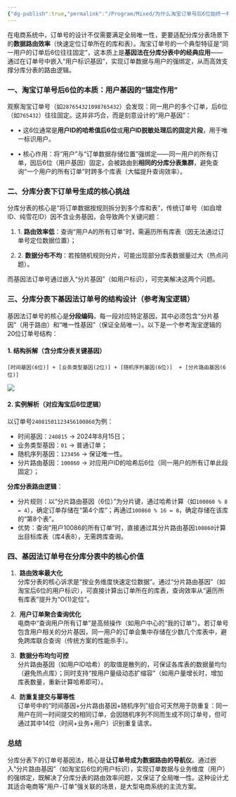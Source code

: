 ```yaml
---
{"dg-publish":true,"permalink":"/Program/Mixed/为什么淘宝订单号后6位始终一样？/","noteIcon":"","created":"2025-08-19T18:18:24.617+08:00"}
---
```


在电商系统中，订单号的设计不仅需要满足全局唯一性，更要适配分库分表场景下的**数据路由效率**（快速定位订单所在的库和表）。淘宝订单号的一个典型特征是“同一用户的订单后6位往往固定”，这本质上是**基因法在分库分表中的经典应用**——通过在订单号中嵌入“用户标识基因”，实现订单数据与用户的强绑定，从而高效支撑分库分表的路由逻辑。

### 一、淘宝订单号后6位的本质：用户基因的“锚定作用”

观察淘宝订单号（如`287654321098765432`）会发现：同一用户的多个订单，后6位（如`765432`）往往固定。这并非巧合，而是刻意设计的“用户基因”：

*   • 这6位通常是**用户ID的哈希值后6位**或**用户ID脱敏处理后的固定片段**，用于唯一标识用户。
    
*   • 核心作用：将“用户”与“订单数据存储位置”强绑定——同一用户的所有订单，因后6位（用户基因）固定，会被路由到**相同的分库分表集群**，避免查询“一个用户的所有订单”时跨多个库表（大幅提升查询效率）。
    

### 二、分库分表下订单号生成的核心挑战

分库分表的核心是“将订单数据按规则拆分到多个库和表”，传统订单号（如自增ID、纯雪花ID）因不含业务基因，会导致两个关键问题：

1.  1. **路由效率低**：查询“用户A的所有订单”时，需遍历所有库表（因无法通过订单号定位数据位置）；
    
2.  2. **数据分布不均**：若按随机规则分片，可能出现部分库表数据量过大（热点问题）。
    

而基因法订单号通过嵌入“分片基因”（如用户标识），可完美解决这两个问题。

### 三、分库分表下基因法订单号的结构设计（参考淘宝逻辑）

基因法订单号的核心是**分段编码**，每一段对应特定基因，其中必须包含“分片基因”（用于路由）和“唯一性基因”（保证全局唯一）。以下是一个参考淘宝逻辑的20位订单号结构：

#### 1.  结构拆解（含分库分表关键基因）

`[时间基因(6位)] + [业务类型基因(2位)] + [随机序列基因(6位)]  + [分片路由基因(6位)] `

![](https://mmbiz.qpic.cn/mmbiz_png/JJRW7FxQREywk68cb6Cth8y3LmZI1XRYU7cxxaPibFOPib4XWaXB7cdXpEQyUcBc9bBYPIicBFCyhic2RgTzcuWeYQ/640?wx_fmt=png&watermark=1)

#### 2. 实例解析（对应淘宝后6位逻辑）

以订单号`24081501123456100860`为例：

* 时间基因：`240815` → 2024年8月15日；
* 业务类型基因：`01` → 普通订单；
* 随机序列基因：`123456` → 保证唯一性。
* 分片路由基因：`100860` → 对应用户ID的哈希后6位（同一用户的所有订单此段固定）；
    

**分库分表路由逻辑**：

*    分片规则：以“分片路由基因（6位）”为分片键，通过哈希计算（如`100860 % 8 = 4`），确定订单存储在“第4个库”；再通过`100860 % 16 = 8`，确定存储在该库的“第8个表”。
*  优势：查询“用户10086的所有订单”时，直接通过其分片路由基因`100860`计算出目标库表（库4表8），无需跨库查询。
    

### 四、基因法订单号在分库分表中的核心价值

1.   **路由效率最大化**  
    分库分表的核心诉求是“按业务维度快速定位数据”。通过“分片路由基因”（如淘宝后6位的用户标识），可直接计算出订单所在的库表，查询效率从“遍历所有库表”提升为“O(1)定位”。
    
2.   **用户订单聚合查询优化**  
    电商中“查询用户所有订单”是高频操作（如用户中心的“我的订单”）。若订单号包含用户相关的分片基因，同一用户的订单会集中存储在少数几个库表中，避免跨库联合查询（传统方案的性能杀手）。
    
3.   **数据分布均匀可控**  
    分片路由基因（如用户ID哈希）的取值是散列的，可保证各库表的数据量均匀（避免热点库）；同时支持“按用户量级动态扩缩容”（如用户量增长时，增加库表数量，重新计算哈希即可）。
4.   **防重复提交与幂等性**  
    订单号中的“时间基因+分片路由基因+随机序列”组合可天然用于防重复：同一用户在同一时间提交的相同订单，会因随机序列不同而生成不同订单号，但可通过其中14位（时间+业务+用户）识别重复请求。
    

### 总结

分库分表下的订单号基因法，核心是**让订单号成为数据路由的导航仪**。通过嵌入“分片路由基因”（如淘宝后6位的用户标识），实现订单数据与业务维度（用户）的强绑定，既解决了分库分表的路由效率问题，又保证了全局唯一性。这种设计尤其适合电商等“用户-订单”强关联的场景，是大型电商系统的主流方案。